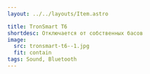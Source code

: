 ```yaml
---
layout: ../../layouts/Item.astro

title: TronSmart T6
shortdesc: Отключается от собственных басов
image:
  src: tronsmart-t6--1.jpg
  fit: contain
tags: Sound, Bluetooth
---
```

